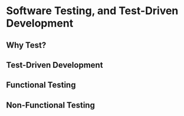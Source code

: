 # Software Testing, and Test-Driven Development

## Why Test?

## Test-Driven Development

## Functional Testing

## Non-Functional Testing

##
